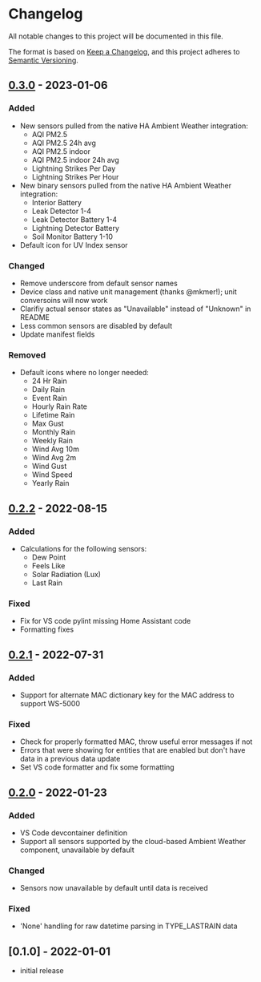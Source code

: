 # Changelog

All notable changes to this project will be documented in this file.

The format is based on [Keep a Changelog],
and this project adheres to [Semantic Versioning].

## [0.3.0] - 2023-01-06

### Added

- New sensors pulled from the native HA Ambient Weather integration:
  - AQI PM2.5
  - AQI PM2.5 24h avg
  - AQI PM2.5 indoor
  - AQI PM2.5 indoor 24h avg
  - Lightning Strikes Per Day
  - Lightning Strikes Per Hour
- New binary sensors pulled from the native HA Ambient Weather integration:
  - Interior Battery
  - Leak Detector 1-4
  - Leak Detector Battery 1-4
  - Lightning Detector Battery
  - Soil Monitor Battery 1-10
- Default icon for UV Index sensor

### Changed

- Remove underscore from default sensor names
- Device class and native unit management (thanks @mkmer!); unit conversoins will now work
- Clarifiy actual sensor states as "Unavailable" instead of "Unknown" in README
- Less common sensors are disabled by default
- Update manifest fields

### Removed

- Default icons where no longer needed:
  - 24 Hr Rain
  - Daily Rain
  - Event Rain
  - Hourly Rain Rate
  - Lifetime Rain
  - Max Gust
  - Monthly Rain
  - Weekly Rain
  - Wind Avg 10m
  - Wind Avg 2m
  - Wind Gust
  - Wind Speed
  - Yearly Rain

## [0.2.2] - 2022-08-15

### Added

- Calculations for the following sensors:
  - Dew Point
  - Feels Like
  - Solar Radiation (Lux)
  - Last Rain

### Fixed

- Fix for VS code pylint missing Home Assistant code
- Formatting fixes

## [0.2.1] - 2022-07-31

### Added

- Support for alternate MAC dictionary key for the MAC address to support WS-5000

### Fixed

- Check for properly formatted MAC, throw useful error messages if not
- Errors that were showing for entities that are enabled but don't have data in a previous data update
- Set VS code formatter and fix some formatting

## [0.2.0] - 2022-01-23

### Added

- VS Code devcontainer definition
- Support all sensors supported by the cloud-based Ambient Weather component, unavailable by default

### Changed

- Sensors now unavailable by default until data is received

### Fixed

- 'None' handling for raw datetime parsing in TYPE_LASTRAIN data

## [0.1.0] - 2022-01-01

- initial release

<!-- Links -->

[keep a changelog]: https://keepachangelog.com/en/1.0.0/
[semantic versioning]: https://semver.org/spec/v2.0.0.html

<!-- Versions -->

[unreleased]: https://github.com/tlskinneriv/awnet_local/compare/v0..0...HEAD
[0.3.0]: https://github.com/tlskinneriv/awnet_local/compare/v0.2.2...v0.3.0
[0.2.2]: https://github.com/tlskinneriv/awnet_local/compare/v0.2.1...v0.2.2
[0.2.1]: https://github.com/tlskinneriv/awnet_local/compare/v0.2.0...v0.2.1
[0.2.0]: https://github.com/tlskinneriv/awnet_local/releases/tag/v0.2.0
